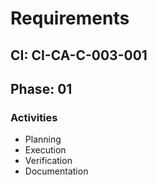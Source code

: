 # Requirements

## CI: CI-CA-C-003-001
## Phase: 01

### Activities
- Planning
- Execution
- Verification
- Documentation
